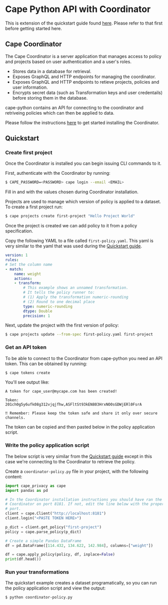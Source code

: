 # Cape Python API with Coordinator

This is extension of the quickstart guide found [here](./quickstart.md). Please refer to that first before
getting started here.

## Cape Coordinator

The Cape Coordinator is a server application that manages access to policy and projects based on user authentication and a user's roles.

- Stores data in a database for retrieval.
- Exposes GraphQL and HTTP endpoints for managing the coordinator.
- Exposes GraphQL and HTTP endpoints to retieve projects, policies and user information.
- Encrypts secret data (such as Transformation keys and user credentails) before storing them in the database.

cape-python contains an API for connecting to the coordinator and retriveing policies which can then be applied to data.

Please follow the instructions [here](../../cape-core/coordinator.md) to get started installing the Coordinator.

## Quickstart

### Create first project

Once the Coordinator is installed you can begin issuing CLI commands to it.

First, authenticate with the Coordinator by running:

```bash
$ CAPE_PASSWORD=<PASSWORD> cape login --email <EMAIL>
```

Fill in <PASSWORD> and <EMAIL> with the values chosen during Coordinator installation.

Projects are used to manage which version of policy is applied to a dataset. To create a
first project run:

```bash
$ cape projects create first-project "Hello Project World"
```

Once the project is created we can add policy to it from a policy specification.

Copy the following YAML to a file called `first-policy.yaml`. This yaml is very similar to the
yaml that was used during the [Quickstart guide](./quickstart.md).

```yaml
version: 1
rules:
# Set the column name
- match:
    name: weight
    actions:
    - transform:
        # This example shows an unnamed transformation.
        # It tells the policy runner to:
        # (1) Apply the transformation numeric-rounding
        # (2) Round to one decimal place
        type: numeric-rounding
        dtype: Double
        precision: 1
```

Next, update the project with the first version of policy:

```bash
$ cape projects update --from-spec first-policy.yaml first-project
```

### Get an API token

To be able to connect to the Coordinator from cape-python you need an API token. This can
be obtained by running:

```bash
$ cape tokens create
```

You'll see output like:

```
A token for cape_user@mycape.com has been created!

Token:    201ch0g5y6ufk08g312vjqjfhw,ASFltSt93kEN803HrxNO0sGDWjERl0FsrA

‼ Remember: Please keep the token safe and share it only over secure channels.
```

The token can be copied and then pasted below in the policy application script.

### Write the policy application script

The below script is very similar from the [Quickstart guide](./quickstart.md) except in this
case we're connecting to the Coordinator to retrieve the policy.

Create a `coordinator-policy.py` file in your project, with the following content:

```python
import cape_privacy as cape
import pandas as pd

# In the Coordinator installation instructions you should have ran the
# Coordinator on port 8181. If not, edit the line below with the proper
# port.
client = cape.Client("http://localhost:8181")
client.login("<PASTE TOKEN HERE>")

p_dict = client.get_policy("first-project")
policy = cape.parse_policy(p_dict)

# Create a simple Pandas DataFrame
df = pd.DataFrame([114.432, 134.622, 142.984], columns=["weight"])

df = cape.apply_policy(policy, df, inplace=False)
print(df.head())
```

### Run your transformations

The quickstart example creates a dataset programatically, so you can run the policy application script and view the output:

```bash
$ python coordinator-policy.py
```